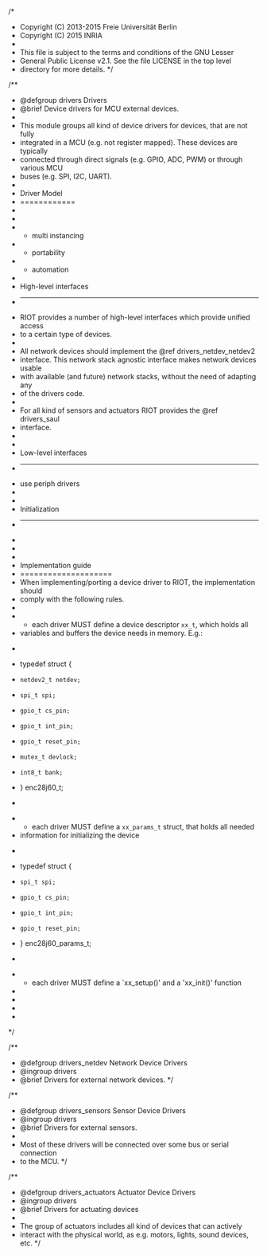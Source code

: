 
/*
 * Copyright (C) 2013-2015 Freie Universität Berlin
 * Copyright (C) 2015 INRIA
 *
 * This file is subject to the terms and conditions of the GNU Lesser
 * General Public License v2.1. See the file LICENSE in the top level
 * directory for more details.
 */

/**
 * @defgroup    drivers Drivers
 * @brief       Device drivers for MCU external devices.
 *
 * This module groups all kind of device drivers for devices, that are not fully
 * integrated in a MCU (e.g. not register mapped). These devices are typically
 * connected through direct signals (e.g. GPIO, ADC, PWM) or through various MCU
 * buses (e.g. SPI, I2C, UART).
 *
 * Driver Model
 * ============
 *
 *
 * - multi instancing
 * - portability
 * - automation
 *
 * High-level interfaces
 * ---------------------
 * RIOT provides a number of high-level interfaces which provide unified access
 * to a certain type of devices.
 *
 * All network devices should implement the @ref drivers_netdev_netdev2
 * interface. This network stack agnostic interface makes network devices usable
 * with available (and future) network stacks, without the need of adapting any
 * of the drivers code.
 *
 * For all kind of sensors and actuators RIOT provides the @ref drivers_saul
 * interface.
 *
 *
 * Low-level interfaces
 * --------------------
 * use periph drivers
 *
 *
 * Initialization
 * --------------
 *
 *
 *
 * Implementation guide
 * ====================
 * When implementing/porting a device driver to RIOT, the implementation should
 * comply with the following rules.
 *
 * - each driver MUST define a device descriptor `xx_t`, which holds all
 * variables and buffers the device needs in memory. E.g.:
 * ~~~~~~~~~~{c}
 * typedef struct {
 *     netdev2_t netdev;
 *     spi_t spi;
 *     gpio_t cs_pin;
 *     gpio_t int_pin;
 *     gpio_t reset_pin;
 *     mutex_t devlock;
 *     int8_t bank;
 * } enc28j60_t;
 * ~~~~~~~~~~
 * - each driver MUST define a `xx_params_t` struct, that holds all needed
 *   information for initializing the device
 * ~~~~~~~~~{c}
 * typedef struct {
 *     spi_t spi;
 *     gpio_t cs_pin;
 *     gpio_t int_pin;
 *     gpio_t reset_pin;
 * } enc28j60_params_t;
 * ~~~~~~~~~
 * - each driver MUST define a `xx_setup()' and a 'xx_init()' function
 *
 *
 *
 *
 */

/**
 * @defgroup    drivers_netdev Network Device Drivers
 * @ingroup     drivers
 * @brief       Drivers for external network devices.
 */

/**
 * @defgroup    drivers_sensors Sensor Device Drivers
 * @ingroup     drivers
 * @brief       Drivers for external sensors.
 *
 * Most of these drivers will be connected over some bus or serial connection
 * to the MCU.
 */

/**
 * @defgroup    drivers_actuators Actuator Device Drivers
 * @ingroup     drivers
 * @brief       Drivers for actuating devices
 *
 * The group of actuators includes all kind of devices that can actively
 * interact with the physical world, as e.g. motors, lights, sound devices, etc.
 */

